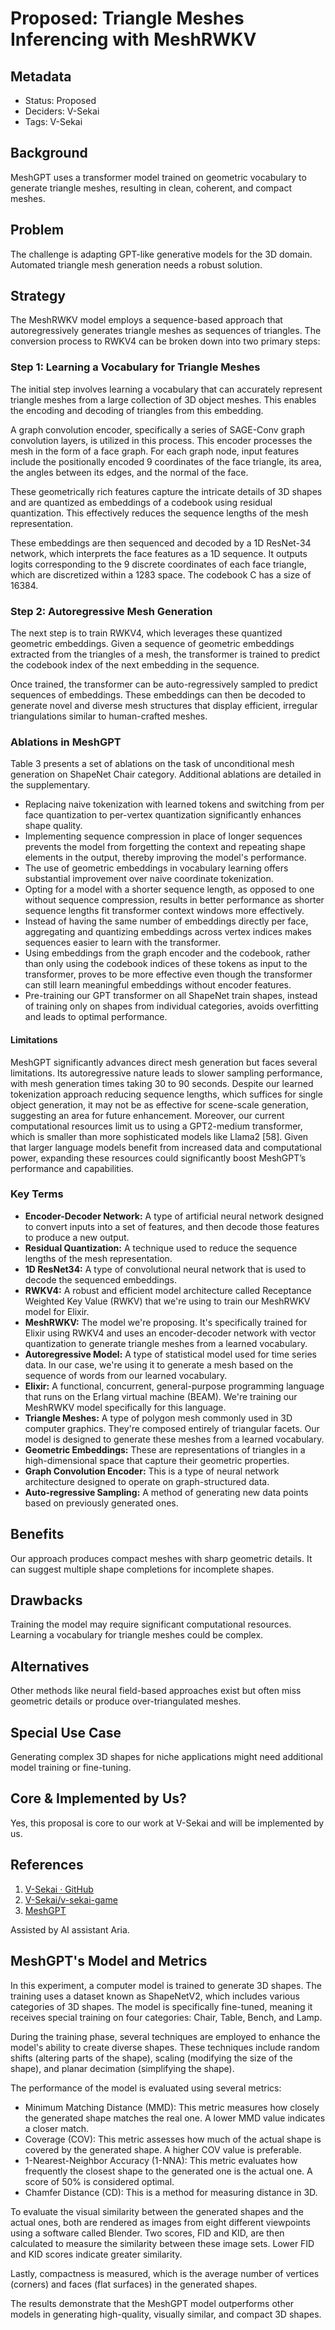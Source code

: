 # Proposed: Triangle Meshes Inferencing with MeshRWKV

## Metadata

- Status: Proposed
- Deciders: V-Sekai
- Tags: V-Sekai

## Background

MeshGPT uses a transformer model trained on geometric vocabulary to generate triangle meshes, resulting in clean, coherent, and compact meshes.

## Problem

The challenge is adapting GPT-like generative models for the 3D domain. Automated triangle mesh generation needs a robust solution.

## Strategy

The MeshRWKV model employs a sequence-based approach that autoregressively generates triangle meshes as sequences of triangles. The conversion process to RWKV4 can be broken down into two primary steps:

### Step 1: Learning a Vocabulary for Triangle Meshes

The initial step involves learning a vocabulary that can accurately represent triangle meshes from a large collection of 3D object meshes. This enables the encoding and decoding of triangles from this embedding.

A graph convolution encoder, specifically a series of SAGE-Conv graph convolution layers, is utilized in this process. This encoder processes the mesh in the form of a face graph. For each graph node, input features include the positionally encoded 9 coordinates of the face triangle, its area, the angles between its edges, and the normal of the face.

These geometrically rich features capture the intricate details of 3D shapes and are quantized as embeddings of a codebook using residual quantization. This effectively reduces the sequence lengths of the mesh representation.

These embeddings are then sequenced and decoded by a 1D ResNet-34 network, which interprets the face features as a 1D sequence. It outputs logits corresponding to the 9 discrete coordinates of each face triangle, which are discretized within a 1283 space. The codebook C has a size of 16384.

### Step 2: Autoregressive Mesh Generation

The next step is to train RWKV4, which leverages these quantized geometric embeddings. Given a sequence of geometric embeddings extracted from the triangles of a mesh, the transformer is trained to predict the codebook index of the next embedding in the sequence.

Once trained, the transformer can be auto-regressively sampled to predict sequences of embeddings. These embeddings can then be decoded to generate novel and diverse mesh structures that display efficient, irregular triangulations similar to human-crafted meshes.

### Ablations in MeshGPT

Table 3 presents a set of ablations on the task of unconditional mesh generation on ShapeNet Chair category. Additional ablations are detailed in the supplementary.

- Replacing naive tokenization with learned tokens and switching from per face quantization to per-vertex quantization significantly enhances shape quality.
- Implementing sequence compression in place of longer sequences prevents the model from forgetting the context and repeating shape elements in the output, thereby improving the model's performance.
- The use of geometric embeddings in vocabulary learning offers substantial improvement over naive coordinate tokenization.
- Opting for a model with a shorter sequence length, as opposed to one without sequence compression, results in better performance as shorter sequence lengths fit transformer context windows more effectively.
- Instead of having the same number of embeddings directly per face, aggregating and quantizing embeddings across vertex indices makes sequences easier to learn with the transformer.
- Using embeddings from the graph encoder and the codebook, rather than only using the codebook indices of these tokens as input to the transformer, proves to be more effective even though the transformer can still learn meaningful embeddings without encoder features.
- Pre-training our GPT transformer on all ShapeNet train shapes, instead of training only on shapes from individual categories, avoids overfitting and leads to optimal performance.

#### Limitations

MeshGPT significantly advances direct mesh generation but faces several limitations. Its autoregressive nature leads to slower sampling performance, with mesh generation times taking 30 to 90 seconds. Despite our learned tokenization approach reducing sequence lengths, which suffices for single object generation, it may not be as effective for scene-scale generation, suggesting an area for future enhancement. Moreover, our current computational resources limit us to using a GPT2-medium transformer, which is smaller than more sophisticated models like Llama2 [58]. Given that larger language models benefit from increased data and computational power, expanding these resources could significantly boost MeshGPT’s performance and capabilities.

### Key Terms

- **Encoder-Decoder Network:** A type of artificial neural network designed to convert inputs into a set of features, and then decode those features to produce a new output.
- **Residual Quantization:** A technique used to reduce the sequence lengths of the mesh representation.
- **1D ResNet34:** A type of convolutional neural network that is used to decode the sequenced embeddings.
- **RWKV4:** A robust and efficient model architecture called Receptance Weighted Key Value (RWKV) that we're using to train our MeshRWKV model for Elixir.
- **MeshRWKV:** The model we're proposing. It's specifically trained for Elixir using RWKV4 and uses an encoder-decoder network with vector quantization to generate triangle meshes from a learned vocabulary.
- **Autoregressive Model:** A type of statistical model used for time series data. In our case, we're using it to generate a mesh based on the sequence of words from our learned vocabulary.
- **Elixir:** A functional, concurrent, general-purpose programming language that runs on the Erlang virtual machine (BEAM). We're training our MeshRWKV model specifically for this language.
- **Triangle Meshes:** A type of polygon mesh commonly used in 3D computer graphics. They're composed entirely of triangular facets. Our model is designed to generate these meshes from a learned vocabulary.
- **Geometric Embeddings:** These are representations of triangles in a high-dimensional space that capture their geometric properties.
- **Graph Convolution Encoder:** This is a type of neural network architecture designed to operate on graph-structured data.
- **Auto-regressive Sampling:** A method of generating new data points based on previously generated ones.

## Benefits

Our approach produces compact meshes with sharp geometric details. It can suggest multiple shape completions for incomplete shapes.

## Drawbacks

Training the model may require significant computational resources. Learning a vocabulary for triangle meshes could be complex.

## Alternatives

Other methods like neural field-based approaches exist but often miss geometric details or produce over-triangulated meshes.

## Special Use Case

Generating complex 3D shapes for niche applications might need additional model training or fine-tuning.

## Core & Implemented by Us?

Yes, this proposal is core to our work at V-Sekai and will be implemented by us.

## References

1. [V-Sekai · GitHub](https://github.com/v-sekai)
2. [V-Sekai/v-sekai-game](https://github.com/v-sekai/v-sekai-game)
3. [MeshGPT](https://nihalsid.github.io/mesh-gpt/)

Assisted by AI assistant Aria.

## MeshGPT's Model and Metrics

In this experiment, a computer model is trained to generate 3D shapes. The training uses a dataset known as ShapeNetV2, which includes various categories of 3D shapes. The model is specifically fine-tuned, meaning it receives special training on four categories: Chair, Table, Bench, and Lamp.

During the training phase, several techniques are employed to enhance the model's ability to create diverse shapes. These techniques include random shifts (altering parts of the shape), scaling (modifying the size of the shape), and planar decimation (simplifying the shape).

The performance of the model is evaluated using several metrics:

- Minimum Matching Distance (MMD): This metric measures how closely the generated shape matches the real one. A lower MMD value indicates a closer match.
- Coverage (COV): This metric assesses how much of the actual shape is covered by the generated shape. A higher COV value is preferable.
- 1-Nearest-Neighbor Accuracy (1-NNA): This metric evaluates how frequently the closest shape to the generated one is the actual one. A score of 50% is considered optimal.
- Chamfer Distance (CD): This is a method for measuring distance in 3D.

To evaluate the visual similarity between the generated shapes and the actual ones, both are rendered as images from eight different viewpoints using a software called Blender. Two scores, FID and KID, are then calculated to measure the similarity between these image sets. Lower FID and KID scores indicate greater similarity.

Lastly, compactness is measured, which is the average number of vertices (corners) and faces (flat surfaces) in the generated shapes.

The results demonstrate that the MeshGPT model outperforms other models in generating high-quality, visually similar, and compact 3D shapes.
